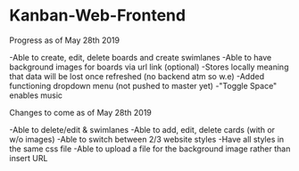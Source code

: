 # Kanban-Web-Frontend

Progress as of May 28th 2019

-Able to create, edit, delete boards and create swimlanes
-Able to have background images for boards via url link (optional)
-Stores locally meaning that data will be lost once refreshed (no backend atm so w.e)
-Added functioning dropdown menu (not pushed to master yet)
-"Toggle Space" enables music

Changes to come as of May 28th 2019

-Able to delete/edit & swimlanes
-Able to add, edit, delete cards (with or w/o images)
-Able to switch between 2/3 website styles
-Have all styles in the same css file
-Able to upload a file for the background image rather than insert URL
